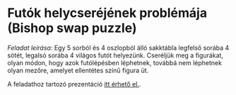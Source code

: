 # Futók helycseréjének problémája (Bishop swap puzzle)

*Feladat leírása:*
Egy 5 sorból és 4 oszlopból álló sakktábla legfelső sorába 4 sötét, legalsó sorába 4 világos futót helyezünk.
Cseréljük meg a figurákat, olyan módon, hogy azok futólépésben léphetnek,
továbbá nem léphetnek olyan mezőre, amelyet ellentétes színű figura üt.

A feladathoz tartozó prezentáció [itt érhető el.](https://drive.google.com/open?id=1NVKu5vbNm-h4SoKs_ymMV22xngc-8WgX).